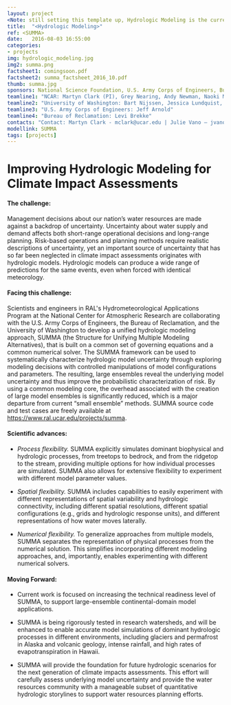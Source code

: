 ```yaml
---
layout: project
<Note: still setting this template up, Hydrologic Modeling is the current example, more soon...>
title:  "<Hydrologic Modeling>"
ref: <SUMMA>
date:   2016-08-03 16:55:00
categories:
- projects
img: hydrologic_modeling.jpg
img2: summa.png
factsheet1: comingsoon.pdf
factsheet2: summa_factsheet_2016_10.pdf
thumb: summa.jpg
sponsors: National Science Foundation, U.S. Army Corps of Engineers, Bureau of Reclamation, NOAA, NASA (check)
teamline1: "NCAR: Martyn Clark (PI), Grey Nearing, Andy Newman, Naoki Mizukami, Nans Addor, Andy Wood, Ethan Gutmann"
teamline2: "University of Washington: Bart Nijssen, Jessica Lundquist, Michael Ou"
teamline3: "U.S. Army Corps of Engineers: Jeff Arnold"
teamline4: "Bureau of Reclamation: Levi Brekke"
contacts: "Contact: Martyn Clark - mclark@ucar.edu | Julie Vano – jvano@ucar.edu"
modellink: SUMMA
tags: [projects]
---
```


# Improving Hydrologic Modeling for Climate Impact Assessments

#### **The challenge:** 

Management decisions about our nation’s water resources are made against a backdrop of uncertainty. Uncertainty about water supply and demand affects both short-range operational decisions and long-range planning. Risk-based operations and planning methods require realistic descriptions of uncertainty, yet an important source of uncertainty that has so far been neglected in climate impact assessments originates with hydrologic models. Hydrologic models can produce a wide range of predictions for the same events, even when forced with identical meteorology.

#### **Facing this challenge:**

Scientists and engineers in RAL's Hydrometeorological Applications Program at the National Center for Atmospheric Research are collaborating with the U.S. Army Corps of Engineers, the Bureau of Reclamation, and the University of Washington to develop a unified hydrologic modeling approach, SUMMA (the Structure for Unifying Multiple Modeling Alternatives), that is built on a common set of governing equations and a common numerical solver. The SUMMA framework can be used to systematically characterize hydrologic model uncertainty through exploring modeling decisions with controlled manipulations of model configurations and parameters. The resulting, large ensembles reveal the underlying model uncertainty and thus improve the probabilistic characterization of risk. By using a common modeling core, the overhead associated with the creation of large model ensembles is significantly reduced, which is a major departure from current “small ensemble” methods. SUMMA source code and test cases are freely available at https://www.ral.ucar.edu/projects/summa.

#### **Scientific advances:**

*   *Process flexibility.* SUMMA explicitly simulates dominant biophysical and hydrologic processes, from treetops to bedrock, and from the ridgetop to the stream, providing multiple options for how individual processes are simulated. SUMMA also allows for extensive flexibility to experiment with different model parameter values.

*   *Spatial flexibility.* SUMMA includes capabilities to easily experiment with different representations of spatial variability and hydrologic connectivity, including different spatial resolutions, different spatial configurations (e.g., grids and hydrologic response units), and different representations of how water moves laterally.

*   *Numerical flexibility.* To generalize approaches from multiple models, SUMMA separates the representation of physical processes from the numerical solution. This simplifies incorporating different modeling approaches, and, importantly, enables experimenting with different numerical solvers.

#### **Moving Forward:** 

*   Current work is focused on increasing the technical readiness level of SUMMA, to support large-ensemble continental-domain model applications.

*   SUMMA is being rigorously tested in research watersheds, and will be enhanced to enable accurate model simulations of dominant hydrologic processes in different environments, including glaciers and permafrost in Alaska and volcanic geology, intense rainfall, and high rates of evapotranspiration in Hawaii.

*   SUMMA will provide the foundation for future hydrologic scenarios for the next generation of climate impacts assessments.  This effort will carefully assess underlying model uncertainty and provide the water resources community with a manageable subset of quantitative hydrologic storylines to support water resources planning efforts.
